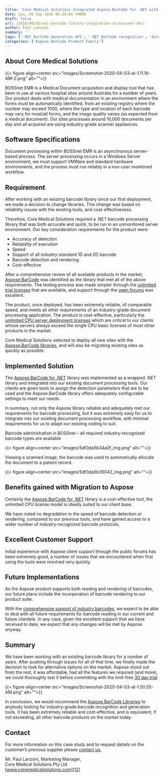 ```yaml
---
title: 'Core Medical Solutions Integrated Aspose.BarCode for .NET with BOSSnet EMR for Industry-grade Barcode Recognition and Generation'
date: Sun, 05 Sep 2010 06:24:04 +0000
draft: false
url: /2010/09/05/net-barcode-library-integration-in-bossnet-dmr/
author: Paul Lanzoni
summary: ''
tags: ['.NET BarCode Generation API', '.NET BarCode recognition', 'Accurate and reliable BarCode rendering API', 'Case Studies', 'Cost Effective BarCode detection API', 'Industry grade Document processing', 'Medical Record Acquisition tool', 'Medical document scanning API']
categories: ['Aspose.BarCode Product Family']
---
```


## About Core Medical Solutions



{{< figure align=center src="images/Screenshot-2020-04-03-at-1.11.16-AM-2.png" alt="">}}


BOSSnet EMR is a Medical Document acquisition and display tool that has been in use at various hospital sites around Australia for a number of years. Our product deals with medical documentation in an environment where the forms must be automatically identified, from an existing registry where the number may exceed 1000, where the type and location of each barcode may vary for most/all forms, and the image quality varies (as expected from a medical document). Our sites processes around 10,000 documents per day and all acquired are using industry-grade scanner appliances.

## Software Specifications

Document processing within BOSSnet EMR is an asynchronous server-based process. The server processing occurs in a Windows Server environment, we must support VMWare and standard hardware environments, and the process must run reliably in a non-user monitored workflow.

## Requirement

After working with an existing barcode library since our first deployment, we made a decision to change libraries. This change was based on reliability issues with the existing tools, and cost-effectiveness.

Therefore, Core Medical Solutions required a .NET barcode processing library that was both accurate and quick, to be run in an unmonitored server environment. Our key consideration requirements for the product were:

*   Accuracy of detection
*   Reliability of execution
*   Speed
*   Support of all industry-standard 1D and 2D barcode
*   Barcode detection and rendering
*   Cost-effective

After a comprehensive review of all available products in the market, [Aspose.BarCode][1] was identified as the library that met all of the above requirements. The testing process was made simpler through the [unlimited trial licenses][2] that are available, and support through the [open forums][3] was excellent.

The product, once deployed, has been extremely reliable, of comparable speed, and meets all other requirements of an industry-grade document processing application. The product is cost-effective, particularly the [unlimited CPU server deployment licenses][4] which are critical to our clients whose servers always exceed the single CPU basic licenses of most other products in the market.  

Core Medical Solutions selected to deploy all new sites with the [Aspose.BarCode libraries][5], and will also be migrating existing sites as quickly as possible.

## **Implemented Solution**

The [Aspose.BarCode for .NET][6] library was implemented as a wrapped .NET library and integrated into our existing document processing tools. Our clients are given tools to assign the detection parameters that are to be used and the Aspose.BarCode library offers adequately configurable settings to meet our needs.

In summary, not only the Aspose library reliable and adequately met our requirements for barcode processing, but it was extremely easy for us to integrate into our existing document processing workflow, with minimal requirements for us to adapt our existing coding to suit.

Barcode administration in BOSSnet – all required industry-recognized barcode types are available



{{< figure align=center src="images/5df3da5b34a0f_img.png" alt="">}}


Viewing a scanned image, the barcode was used to automatically allocate the document to a patient record.



{{< figure align=center src="images/5df3da5b35042_img.png" alt="">}}


## Benefits gained with Migration to Aspose

Certainly the [Aspose.BarCode for .NET][7] library is a cost-effective tool, the unlimited CPU license model is ideally suited to our client base.

We have noted no degradation in the speed of barcode detection or rendering, compared to our previous tools, and have gained access to a wider number of industry-recognized barcode protocols.

## Excellent Customer Support

Initial experience with Aspose client support through the public forums has been extremely good, a number of issues that we encountered when first using the tools were resolved very quickly.

## Future Implementations

As the Aspose product supports both reading and rendering of barcodes, our future plans include the incorporation of barcode rendering to our product suite.

With the [comprehensive support of industry barcodes][8], we expect to be able to deal with all future requirements for barcode reading in our current and future clientele. In any case, given the excellent support that we have received to date, we expect that any changes will be met by Aspose anyway.

## Summary

We have been working with an existing barcode library for a number of years. After pushing through issues for all of that time, we finally made the decision to look for alternative options on the market. Aspose stood out from the rest, it was affordable, had all the features we required (and more), we could thoroughly test it before committing with the limit-free [30 day trial][9].



{{< figure align=center src="images/Screenshot-2020-04-03-at-1.50.55-AM.png" alt="">}}


In conclusion, we would recommend the [Aspose.BarCode Libraries][10] to anybody looking for industry-grade barcode recognition and generation tools. It has been extremely reliable and cost-effective, and is equivalent, if not exceeding, all other barcode products on the market today.

## Contact

For more information on this case study and to request details on the customer’s previous supplier please [contact us.][11]

Mr. Paul Lanzoni, Marketing Manager,  
Core Medical Solutions Pty Ltd  
[www.coremedicalsolutions.com][12]




[1]: https://products.aspose.com/barcode/net
[2]: https://purchase.aspose.com/temporary-license
[3]: https://forum.aspose.com/c/barcode
[4]: https://purchase.aspose.com/policies/license-types
[5]: https://products.aspose.com/barcode/net
[6]: https://products.aspose.com/barcode/net
[7]: https://products.aspose.com/barcode/net
[8]: https://docs.aspose.com/
[9]: https://downloads.aspose.com/barcode/net
[10]: https://products.aspose.com/barcode
[11]: https://company.aspose.com/contact
[12]: https://www.google.com/search?q=coremedicalsolutions




